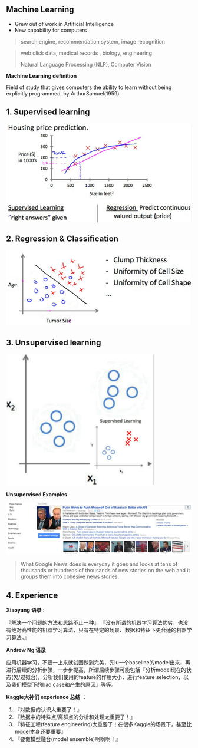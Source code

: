 <script type="text/x-mathjax-config">
  MathJax.Hub.Config({
    extensions: ["tex2jax.js"],
    jax: ["input/TeX"],
    tex2jax: {
      inlineMath: [ ['$','$'], ['\\(','\\)'] ],
      displayMath: [ ['$$','$$']],
      processEscapes: true
    }
  });
</script>
<script type="text/javascript" src="https://cdn.mathjax.org/mathjax/latest/MathJax.js?config=TeX-AMS_HTML,http://myserver.com/MathJax/config/local/local.js">
</script>

## Machine Learning

- Grew out of work in Artificial Intelligence
- New capability for computers

> search engine, recommendation system, image recognition

> web click data, medical records , biology, engineering
> 
> Natural Language Processing (NLP), Computer Vision

**Machine Learning definition**

Field of study that gives computers the ability to learn without being explicitly programmed. by ArthurSamuel(1959)

## 1. Supervised learning

![Supervised][1]

## 2. Regression & Classification

![Classification][2]

## 3. Unsupervised learning

![Unsupervised][3]

**Unsupervised Examples**

![news.google][4]

> What Google News does is everyday it goes and looks at tens of thousands or hundreds of thousands of new stories on the web and it groups them into cohesive news stories. 

## 4. Experience

**Xiaoyang 语录** :

『解决一个问题的方法和思路不止一种』 
『没有所谓的机器学习算法优劣，也没有绝对高性能的机器学习算法，只有在特定的场景、数据和特征下更合适的机器学习算法。』

**Andrew Ng 语录**

应用机器学习，不要一上来就试图做到完美，先lu一个baseline的model出来，再进行后续的分析步骤，一步步提高，所谓后续步骤可能包括『分析model现在的状态(欠/过拟合)，分析我们使用的feature的作用大小，进行feature selection，以及我们模型下的bad case和产生的原因』等等。

**Kaggle大神们 experience 总结** ：

1. 『对数据的认识太重要了！』
2. 『数据中的特殊点/离群点的分析和处理太重要了！』
3. 『特征工程(feature engineering)太重要了！在很多Kaggle的场景下，甚至比model本身还要重要』
4. 『要做模型融合(model ensemble)啊啊啊！』

[1]: /tools/images/ml-ng/ml-ng-w1-01-1.png
[2]: /tools/images/ml-ng/ml-ng-w1-01-2.png
[3]: /tools/images/ml-ng/ml-ng-w1-01-3.png
[4]: /tools/images/ml-ng/ml-ng-w1-01-4.png
